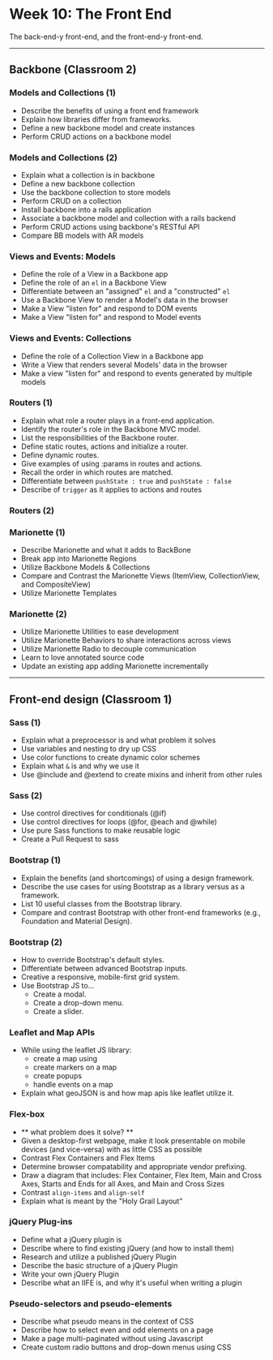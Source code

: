 # Week 10: The Front End

The back-end-y front-end, and the front-end-y front-end.

-----

## Backbone (Classroom 2)

### Models and Collections (1)

- Describe the benefits of using a front end framework
- Explain how libraries differ from frameworks.
- Define a new backbone model and create instances
- Perform CRUD actions on a backbone model

### Models and Collections (2)

- Explain what a collection is in backbone
- Define a new backbone collection
- Use the backbone collection to store models
- Perform CRUD on a collection
- Install backbone into a rails application
- Associate a backbone model and collection with a rails backend
- Perform CRUD actions using backbone's RESTful API
- Compare BB models with AR models


### Views and Events: Models
- Define the role of a View in a Backbone app
- Define the role of an `el` in a Backbone View
- Differentiate between an "assigned" `el` and a "constructed" `el`
- Use a Backbone View to render a Model's data in the browser
- Make a View "listen for" and respond to DOM events
- Make a View "listen for" and respond to Model events

### Views and Events: Collections
- Define the role of a Collection View in a Backbone app
- Write a View that renders several Models' data in the browser
- Make a view "listen for" and respond to events generated by multiple models

### Routers (1)
- Explain what role a router plays in a front-end application.
- Identify the router's role in the Backbone MVC model.
- List the responsibilities of the Backbone router.
- Define static routes, actions and initialize a router.
- Define dynamic routes.
- Give examples of using :params in routes and actions.
- Recall the order in which routes are matched.
- Differentiate between `pushState : true` and `pushState : false`
- Describe of `trigger` as it applies to actions and routes

### Routers (2)

### Marionette (1)

- Describe Marionette and what it adds to BackBone
- Break app into Marionette Regions
- Utilize Backbone Models & Collections
- Compare and Contrast the Marionette Views (ItemView, CollectionView, and CompositeView)
- Utilize Marionette Templates


### Marionette (2)

- Utilize Marionette Utilities to ease development
- Utilize Marionette Behaviors to share interactions across views
- Utilize Marionette Radio to decouple communication
- Learn to love annotated source code
- Update an existing app adding Marionette incrementally

-----

## Front-end design (Classroom 1)

### Sass (1)
- Explain what a preprocessor is and what problem it solves
- Use variables and nesting to dry up CSS
- Use color functions to create dynamic color schemes
- Explain what `&` is and why we use it
- Use @include and @extend to create mixins and inherit from other rules


### Sass (2)
- Use control directives for conditionals (@if)
- Use control directives for loops (@for, @each and @while)
- Use pure Sass functions to make reusable logic
- Create a Pull Request to sass


### Bootstrap (1)
- Explain the benefits (and shortcomings) of using a design framework.
- Describe the use cases for using Bootstrap as a library versus as a framework.
- List 10 useful classes from the Bootstrap library.
- Compare and contrast Bootstrap with other front-end frameworks (e.g., Foundation and Material Design).

### Bootstrap (2)
- How to override Bootstrap's default styles.
- Differentiate between advanced Bootstrap inputs.
- Creative a responsive, mobile-first grid system.
- Use Bootstrap JS to...
  - Create a modal.
  - Create a drop-down menu.
  - Create a slider.

### Leaflet and Map APIs
- While using the leaflet JS library:
  - create a map using
  - create markers on a map
  - create popups
  - handle events on a map
- Explain what geoJSON is and how map apis like leaflet utilize it.

### Flex-box
- ** what problem does it solve? **
- Given a desktop-first webpage, make it look presentable on mobile devices (and vice-versa) with as little CSS as possible
- Contrast Flex Containers and Flex Items
- Determine browser compatability and appropriate vendor prefixing.
- Draw a diagram that includes: Flex Container, Flex Item, Main and Cross Axes, Starts and Ends for all Axes, and Main and Cross Sizes
- Contrast `align-items` and `align-self`
- Explain what is meant by the "Holy Grail Layout"

### jQuery Plug-ins

- Define what a jQuery plugin is
- Describe where to find existing jQuery (and how to install them)
- Research and utilize a published jQuery Plugin
- Describe the basic structure of a jQuery Plugin
- Write your own jQuery Plugin
- Describe what an IIFE is, and why it's useful when writing a plugin

### Pseudo-selectors and pseudo-elements

- Describe what pseudo means in the context of CSS
- Describe how to select even and odd elements on a page
- Make a page multi-paginated without using Javascript
- Create custom radio buttons and drop-down menus using CSS
